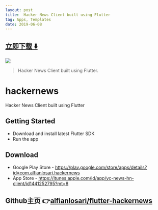 ```yaml
---
layout: post
title:  Hacker News Client built using Flutter
tag: Apps, Templates
date: 2019-06-08
---
```


 


## [立即下载 ️⬇️ ](https://codeload.github.com/alfianlosari/flutter-hackernews/zip/master) 
<p-1> 

 
![](https://flutterawesome.com/content/images/2019/05/hackernews.jpg)
 
>
> Hacker News Client built using Flutter.
>

 
# hackernews

Hacker News Client built using Flutter

## Getting Started

- Download and install latest Flutter SDK
- Run the app


## Download

- Google Play Store - https://play.google.com/store/apps/details?id=com.alfianlosari.hackernews
- App Store - https://itunes.apple.com/id/app/yc-news-hn-client/id1441252795?mt=8

## Github主页 👉[alfianlosari/flutter-hackernews](http://github.com/alfianlosari/flutter-hackernews)